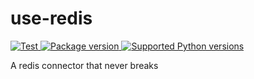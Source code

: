 # use-redis

<a href="https://github.com/use-py/use-redis/actions/workflows/test.yml?query=event%3Apush+branch%3Amain" target="_blank">
    <img src="https://github.com/use-py/use-redis/workflows/test%20suite/badge.svg?branch=main&event=push" alt="Test">
</a>
<a href="https://pypi.org/project/use-redis" target="_blank">
    <img src="https://img.shields.io/pypi/v/use-redis.svg" alt="Package version">
</a>

<a href="https://pypi.org/project/use-redis" target="_blank">
    <img src="https://img.shields.io/pypi/pyversions/use-redis.svg" alt="Supported Python versions">
</a>

A redis connector that never breaks